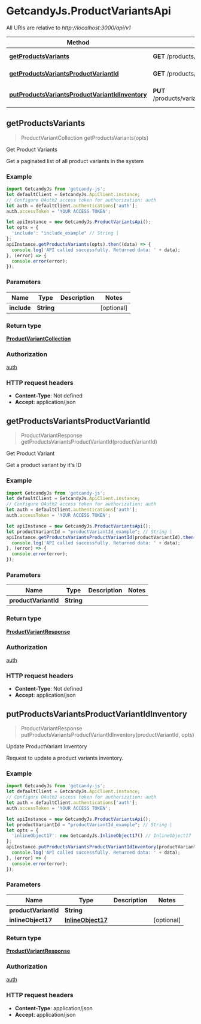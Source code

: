 # GetcandyJs.ProductVariantsApi

All URIs are relative to *http://localhost:3000/api/v1*

Method | HTTP request | Description
------------- | ------------- | -------------
[**getProductsVariants**](ProductVariantsApi.md#getProductsVariants) | **GET** /products/variants | Get Product Variants
[**getProductsVariantsProductVariantId**](ProductVariantsApi.md#getProductsVariantsProductVariantId) | **GET** /products/variants/{productVariantId} | Get Product Variant
[**putProductsVariantsProductVariantIdInventory**](ProductVariantsApi.md#putProductsVariantsProductVariantIdInventory) | **PUT** /products/variants/{productVariantId}/inventory | Update ProductVariant Inventory



## getProductsVariants

> ProductVariantCollection getProductsVariants(opts)

Get Product Variants

Get a paginated list of all product variants in the system

### Example

```javascript
import GetcandyJs from 'getcandy-js';
let defaultClient = GetcandyJs.ApiClient.instance;
// Configure OAuth2 access token for authorization: auth
let auth = defaultClient.authentications['auth'];
auth.accessToken = 'YOUR ACCESS TOKEN';

let apiInstance = new GetcandyJs.ProductVariantsApi();
let opts = {
  'include': "include_example" // String | 
};
apiInstance.getProductsVariants(opts).then((data) => {
  console.log('API called successfully. Returned data: ' + data);
}, (error) => {
  console.error(error);
});

```

### Parameters


Name | Type | Description  | Notes
------------- | ------------- | ------------- | -------------
 **include** | **String**|  | [optional] 

### Return type

[**ProductVariantCollection**](ProductVariantCollection.md)

### Authorization

[auth](../README.md#auth)

### HTTP request headers

- **Content-Type**: Not defined
- **Accept**: application/json


## getProductsVariantsProductVariantId

> ProductVariantResponse getProductsVariantsProductVariantId(productVariantId)

Get Product Variant

Get a product variant by it&#39;s ID

### Example

```javascript
import GetcandyJs from 'getcandy-js';
let defaultClient = GetcandyJs.ApiClient.instance;
// Configure OAuth2 access token for authorization: auth
let auth = defaultClient.authentications['auth'];
auth.accessToken = 'YOUR ACCESS TOKEN';

let apiInstance = new GetcandyJs.ProductVariantsApi();
let productVariantId = "productVariantId_example"; // String | 
apiInstance.getProductsVariantsProductVariantId(productVariantId).then((data) => {
  console.log('API called successfully. Returned data: ' + data);
}, (error) => {
  console.error(error);
});

```

### Parameters


Name | Type | Description  | Notes
------------- | ------------- | ------------- | -------------
 **productVariantId** | **String**|  | 

### Return type

[**ProductVariantResponse**](ProductVariantResponse.md)

### Authorization

[auth](../README.md#auth)

### HTTP request headers

- **Content-Type**: Not defined
- **Accept**: application/json


## putProductsVariantsProductVariantIdInventory

> ProductVariantResponse putProductsVariantsProductVariantIdInventory(productVariantId, opts)

Update ProductVariant Inventory

Request to update a product variants inventory.

### Example

```javascript
import GetcandyJs from 'getcandy-js';
let defaultClient = GetcandyJs.ApiClient.instance;
// Configure OAuth2 access token for authorization: auth
let auth = defaultClient.authentications['auth'];
auth.accessToken = 'YOUR ACCESS TOKEN';

let apiInstance = new GetcandyJs.ProductVariantsApi();
let productVariantId = "productVariantId_example"; // String | 
let opts = {
  'inlineObject17': new GetcandyJs.InlineObject17() // InlineObject17 | 
};
apiInstance.putProductsVariantsProductVariantIdInventory(productVariantId, opts).then((data) => {
  console.log('API called successfully. Returned data: ' + data);
}, (error) => {
  console.error(error);
});

```

### Parameters


Name | Type | Description  | Notes
------------- | ------------- | ------------- | -------------
 **productVariantId** | **String**|  | 
 **inlineObject17** | [**InlineObject17**](InlineObject17.md)|  | [optional] 

### Return type

[**ProductVariantResponse**](ProductVariantResponse.md)

### Authorization

[auth](../README.md#auth)

### HTTP request headers

- **Content-Type**: application/json
- **Accept**: application/json

